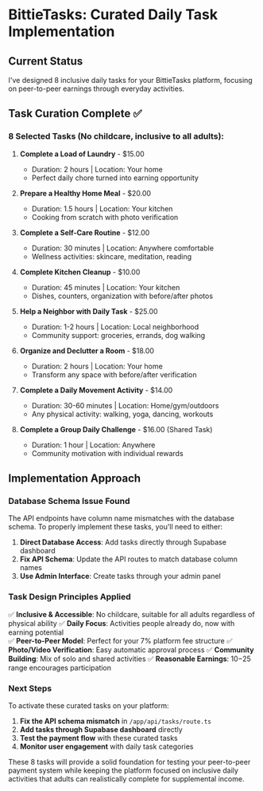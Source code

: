 # BittieTasks: Curated Daily Task Implementation

## Current Status
I've designed 8 inclusive daily tasks for your BittieTasks platform, focusing on peer-to-peer earnings through everyday activities.

## Task Curation Complete ✅

### 8 Selected Tasks (No childcare, inclusive to all adults):

1. **Complete a Load of Laundry** - $15.00
   - Duration: 2 hours | Location: Your home
   - Perfect daily chore turned into earning opportunity

2. **Prepare a Healthy Home Meal** - $20.00  
   - Duration: 1.5 hours | Location: Your kitchen
   - Cooking from scratch with photo verification

3. **Complete a Self-Care Routine** - $12.00
   - Duration: 30 minutes | Location: Anywhere comfortable
   - Wellness activities: skincare, meditation, reading

4. **Complete Kitchen Cleanup** - $10.00
   - Duration: 45 minutes | Location: Your kitchen  
   - Dishes, counters, organization with before/after photos

5. **Help a Neighbor with Daily Task** - $25.00
   - Duration: 1-2 hours | Location: Local neighborhood
   - Community support: groceries, errands, dog walking

6. **Organize and Declutter a Room** - $18.00
   - Duration: 2 hours | Location: Your home
   - Transform any space with before/after verification

7. **Complete a Daily Movement Activity** - $14.00
   - Duration: 30-60 minutes | Location: Home/gym/outdoors
   - Any physical activity: walking, yoga, dancing, workouts

8. **Complete a Group Daily Challenge** - $16.00 (Shared Task)
   - Duration: 1 hour | Location: Anywhere  
   - Community motivation with individual rewards

## Implementation Approach

### Database Schema Issue Found
The API endpoints have column name mismatches with the database schema. To properly implement these tasks, you'll need to either:

1. **Direct Database Access**: Add tasks directly through Supabase dashboard
2. **Fix API Schema**: Update the API routes to match database column names
3. **Use Admin Interface**: Create tasks through your admin panel

### Task Design Principles Applied

✅ **Inclusive & Accessible**: No childcare, suitable for all adults regardless of physical ability
✅ **Daily Focus**: Activities people already do, now with earning potential  
✅ **Peer-to-Peer Model**: Perfect for your 7% platform fee structure
✅ **Photo/Video Verification**: Easy automatic approval process
✅ **Community Building**: Mix of solo and shared activities
✅ **Reasonable Earnings**: $10-$25 range encourages participation

### Next Steps

To activate these curated tasks on your platform:

1. **Fix the API schema mismatch** in `/app/api/tasks/route.ts`
2. **Add tasks through Supabase dashboard** directly
3. **Test the payment flow** with these curated tasks
4. **Monitor user engagement** with daily task categories

These 8 tasks will provide a solid foundation for testing your peer-to-peer payment system while keeping the platform focused on inclusive daily activities that adults can realistically complete for supplemental income.